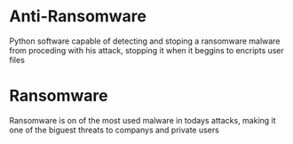 # Anti-Ransomware
Python software capable of detecting and stoping a ransomware malware from proceding with his attack, stopping it when it beggins to encripts user files
<h1>Ransomware</h1>

Ransomware is on of the most used malware in todays attacks, making it one of the biguest threats to companys and private users
